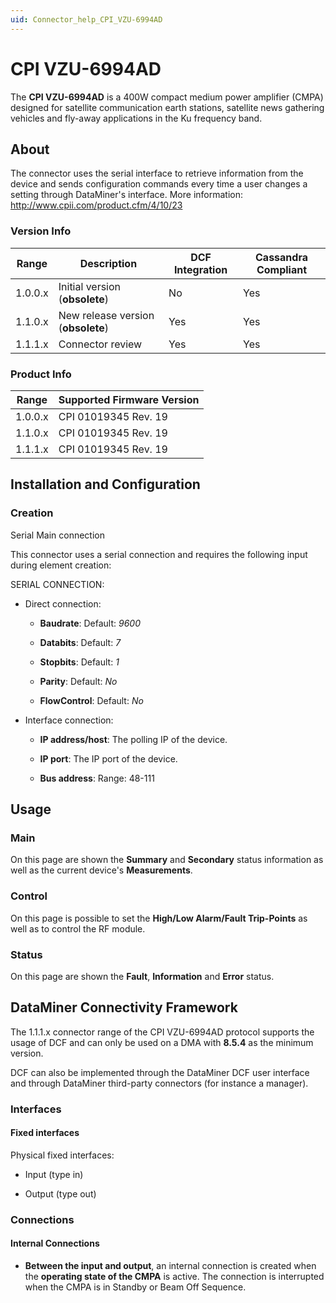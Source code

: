 ```yaml
---
uid: Connector_help_CPI_VZU-6994AD
---
```


# CPI VZU-6994AD

The **CPI VZU-6994AD** is a 400W compact medium power amplifier (CMPA) designed for satellite communication earth stations, satellite news gathering vehicles and fly-away applications in the Ku frequency band.

## About

The connector uses the serial interface to retrieve information from the device and sends configuration commands every time a user changes a setting through DataMiner's interface. More information: <http://www.cpii.com/product.cfm/4/10/23>

### Version Info

| Range | Description | DCF Integration | Cassandra Compliant |
|--|--|--|--|
| 1.0.0.x | Initial version (**obsolete**) | No | Yes |
| 1.1.0.x | New release version (**obsolete**) | Yes | Yes |
| 1.1.1.x | Connector review | Yes | Yes |

### Product Info

| Range | Supported Firmware Version |
|--|--|
| 1.0.0.x | CPI 01019345 Rev. 19 |
| 1.1.0.x | CPI 01019345 Rev. 19 |
| 1.1.1.x | CPI 01019345 Rev. 19 |

## Installation and Configuration

### Creation

Serial Main connection

This connector uses a serial connection and requires the following input during element creation:

SERIAL CONNECTION:

- Direct connection:

  - **Baudrate**: Default: *9600*

  - **Databits**: Default: *7*

  - **Stopbits**: Default: *1*

  - **Parity**: Default: *No*

  - **FlowControl**: Default: *No*

- Interface connection:

  - **IP address/host**: The polling IP of the device.

  - **IP port**: The IP port of the device.

  - **Bus address**: Range: 48-111

## Usage

### Main

On this page are shown the **Summary** and **Secondary** status information as well as the current device's **Measurements**.

### Control

On this page is possible to set the **High/Low Alarm/Fault Trip-Points** as well as to control the RF module.

### Status

On this page are shown the **Fault**, **Information** and **Error** status.

## DataMiner Connectivity Framework

The 1.1.1.x connector range of the CPI VZU-6994AD protocol supports the usage of DCF and can only be used on a DMA with **8.5.4** as the minimum version.

DCF can also be implemented through the DataMiner DCF user interface and through DataMiner third-party connectors (for instance a manager).

### Interfaces

#### Fixed interfaces

Physical fixed interfaces:

- Input (type in)

- Output (type out)

### Connections

#### Internal Connections

- **Between the input and output**, an internal connection is created when the **operating state of the CMPA** is active. The connection is interrupted when the CMPA is in Standby or Beam Off Sequence.
